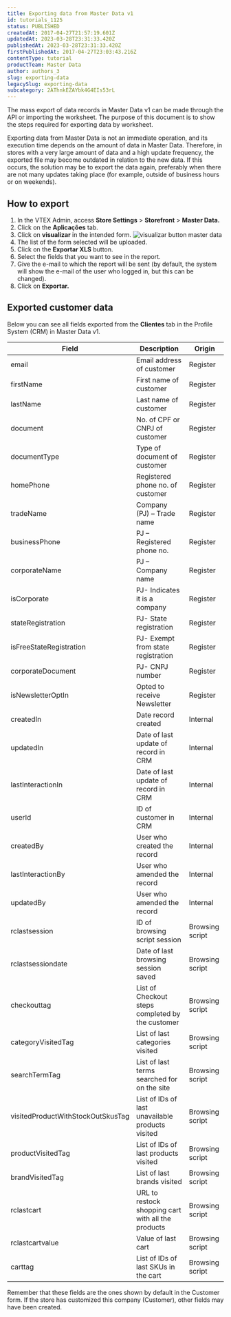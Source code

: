 ```yaml
---
title: Exporting data from Master Data v1
id: tutorials_1125
status: PUBLISHED
createdAt: 2017-04-27T21:57:19.601Z
updatedAt: 2023-03-28T23:31:33.420Z
publishedAt: 2023-03-28T23:31:33.420Z
firstPublishedAt: 2017-04-27T23:03:43.216Z
contentType: tutorial
productTeam: Master Data
author: authors_3
slug: exporting-data
legacySlug: exporting-data
subcategory: 2AThnkEZAYbk4G4EIs53rL
---
```


The mass export of data records in Master Data v1 can be made through the API or importing the worksheet. The purpose of this document is to show the steps required for exporting data by worksheet.

<div class="alert alert-warning">
Exporting data from Master Data is not an immediate operation, and its execution time depends on the amount of data in Master Data. Therefore, in stores with a very large amount of data and a high update frequency, the exported file may become outdated in relation to the new data. If this occurs, the solution may be to export the data again, preferably when there are not many updates taking place (for example, outside of business hours or on weekends).
</div>

## How to export

1. In the VTEX Admin, access **Store Settings** > **Storefront** > **Master Data.**
2. Click on the **Aplicações** tab.
3. Click on **visualizar** in the intended form.
![visualizar button master data](//images.ctfassets.net/alneenqid6w5/2x1xCx4tEeV6eMPy4VRFpE/0e59f11450a93765e037da555f8d6c09/visualizar_button_export_data.png)
4. The list of the form selected will be uploaded.
5. Click on the **Exportar XLS** button.
6. Select the fields that you want to see in the report.
7. Give the e-mail to which the report will be sent (by default, the system will show the e-mail of the user who logged in, but this can be changed).
8. Click on **Exportar.**

## Exported customer data

Below you can see all fields exported from the **Clientes** tab in the Profile System (CRM) in Master Data v1.

| Field     | Description     | Origin     |
| ---------- | ---------- | ---------- |
| email       | Email address of customer	       | Register       |
| firstName       | First name of customer	       | Register       |
| lastName       | Last name of customer	       | Register       |
| document       | No. of CPF or CNPJ of customer	       | Register       |
| documentType       | Type of document of customer	       | Register       |
| homePhone       | Registered phone no. of customer       | Register       |
| tradeName       | Company (PJ) – Trade name	       | Register       |
| businessPhone       | PJ – Registered phone no.		       | Register       |
| corporateName       | PJ – Company name	       | Register       |
| isCorporate       | PJ- Indicates it is a company	       | Register       |
| stateRegistration       | PJ- State registration	       | Register       |
| isFreeStateRegistration       | PJ- Exempt from state registration	       | Register       |
| corporateDocument       | PJ- CNPJ number	       | Register       |
| isNewsletterOptIn       | Opted to receive Newsletter	       | Register       |
| createdIn       | Date record created	       | Internal       |
| updatedIn       | Date of last update of record in CRM	       | Internal       |
| lastInteractionIn       | Date of last update of record in CRM	       | Internal       |
| userId       | ID of customer in CRM	       | Internal       |
| createdBy       | User who created the record	       | Internal       |
| lastInteractionBy       | User who amended the record	       | Internal       |
| updatedBy       | User who amended the record	       | Internal       |
| rclastsession       | ID of browsing script session	       | Browsing script       |
| rclastsessiondate       | Date of last browsing session saved	       | Browsing script       |
| checkouttag       | List of Checkout steps completed by the customer	       | Browsing script       |
| categoryVisitedTag       | List of last categories visited	       | Browsing script       |
| searchTermTag       | List of last terms searched for on the site	       | Browsing script       |
| visitedProductWithStockOutSkusTag       | List of IDs of last unavailable products visited	       | Browsing script       |
| productVisitedTag       | List of IDs of last products visited	       | Browsing script       |
| brandVisitedTag       | List of last brands visited	       | Browsing script       |
| rclastcart       | URL to restock shopping cart with all the products	       | Browsing script       |
| rclastcartvalue       | Value of last cart	       | Browsing script       |
| carttag       | List of IDs of last SKUs in the cart	       | Browsing script       |

Remember that these fields are the ones shown by default in the Customer form. If the store has customized this company (Customer), other fields may have been created.

